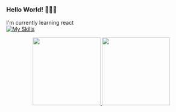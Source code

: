 ### Hello World! 👾👾👻
I'm currently learning react 
</br>
[![My Skills](https://skills.thijs.gg/icons?i=react,js,html,css)](https://skills.thijs.gg)


<!--
**GabrielEduardoBrambilla/GabrielEduardoBrambilla** is a ✨ _special_ ✨ repository because its `README.md` (this file) appears on your GitHub profile.
Here are some ideas to get you started:
- 🔭 I’m currently working on ...
- 🌱 I’m currently learning ...
- 💬 Ask me about ...
- 📫 How to reach me: ...
- ⚡ Fun fact: ...
-->
<div align="center">
  <a href="https://github.com/GabrielEduardoBrambilla">
  <img height="180em" src="https://github-readme-stats.vercel.app/api?username=GabrielEduardoBrambilla&show_icons=true&theme=radical&include_all_commits=true&count_private=true"/>
  <img height="180em" src="https://github-readme-stats.vercel.app/api/top-langs/?username=GabrielEduardoBrambilla&layout=compact&langs_count=7&theme=radical"/>
</div>

  
